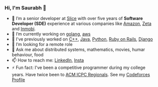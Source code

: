 ### Hi, I'm Saurabh 👋





- 🔭 I’m a senior developer at [Slice](https://www.sliceit.com/) with over five years of **Software Developer (SDE)** experience at various companies like [Amazon](https://www.amazon.in/), [Zeta](https://www.zeta.tech/in/) and [Inmobi](https://www.inmobi.com/).
- 🌱 I’m currently working on [golang](https://go.dev/), [aws](https://aws.amazon.com/)
- 👯 I've previously worked on [C++](https://en.wikipedia.org/wiki/C%2B%2B), [Java](https://www.java.com/en/), [Python](https://www.python.org/), [Ruby on Rails](https://rubyonrails.org/), [Django](https://www.djangoproject.com/)
- 🤔 I’m looking for a remote role
- 💬 Ask me about distributed systems, mathematics, movies, humar behaviour, food
- 📫 How to reach me: [LinkedIn](https://www.linkedin.com/in/saurabh-anand-189762117/), [Insta](https://www.instagram.com/saurabh.anand007/)
- ⚡ Fun fact: I've been a competitive programmer during my college years. Have twice been to [ACM ICPC Regionals](https://icpc.global/). See my [Codeforces Profile](https://codeforces.com/profile/wineColoredDays)

